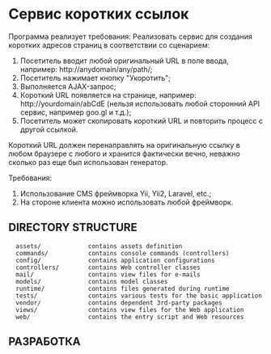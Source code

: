 Сервис коротких ссылок
============================

Программа реализует требования:
Реализовать сервис для создания коротких адресов страниц в соответствии со сценарием:

1.	Посетитель вводит любой оригинальный URL в поле ввода, например: http://anydomain/any/path/;
2.	Посетитель нажимает кнопку "Укоротить";
3.	Выполняется AJAX-запрос;
4.	Короткий URL появляется на странице, например: http://yourdomain/abCdE (нельзя использовать любой сторонний API сервис, например goo.gl и т.д.);
5.	Посетитель может скопировать короткий URL и повторить процесс с другой ссылкой.

Короткий URL должен перенаправлять на оригинальную ссылку в любом браузере с любого и хранится фактически вечно, неважно сколько раз еще был использован генератор.

Требования:
1.	Использование CMS фреймворка Yii, Yii2, Laravel, etc.;
2.	На стороне клиента можно использовать любой фреймворк.


DIRECTORY STRUCTURE
-------------------

      assets/             contains assets definition
      commands/           contains console commands (controllers)
      config/             contains application configurations
      controllers/        contains Web controller classes
      mail/               contains view files for e-mails
      models/             contains model classes
      runtime/            contains files generated during runtime
      tests/              contains various tests for the basic application
      vendor/             contains dependent 3rd-party packages
      views/              contains view files for the Web application
      web/                contains the entry script and Web resources


РАЗРАБОТКА
----------
